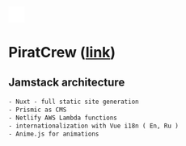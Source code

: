 
![favicon](https://github.com/MartCube/PiratCrew/blob/master/static/favicon.png?raw=true) 
# PiratCrew ([link](https://piratcrew.netlify.app/))

## Jamstack architecture
```
- Nuxt - full static site generation
- Prismic as CMS
- Netlify AWS Lambda functions
- internationalization with Vue i18n ( En, Ru )
- Anime.js for animations
```

